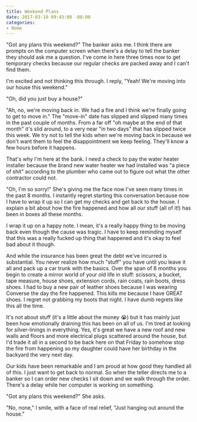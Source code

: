 ```yaml
---
title: Weekend Plans
date: 2017-03-10 09:43:00 -08:00
categories:
- Home
---
```


"Got any plans this weekend?" The banker asks me. I think there are prompts on the computer screen when there's a delay to tell the banker they should ask me a question. I've come in here three times now to get temporary checks because our regular checks are packed away and I can't find them.

I'm excited and not thinking this through. I reply, "Yeah! We're moving into our house this weekend."

"Oh, did you just buy a house?"

"Ah, no, we're moving back in. We had a fire and I think we're finally going to get to move in." The "move-in" date has slipped and slipped many times in the past couple of months. From a far off "oh maybe at the end of that month" it's slid around, to a very near "in two days" that has slipped twice this week. We try not to tell the kids when we're moving back in because we don't want them to feel the disappointment we keep feeling. They'll know a few hours before it happens.

That's why I'm here at the bank. I need a check to pay the water heater installer because the brand new water heater we had installed was "a piece of shit" according to the plumber who came out to figure out what the other contractor could not.

"Oh, I'm so sorry!" She's giving me the face now I've seen many times in the past 8 months. I instantly regret starting this conversation because now I have to wrap it up so I can get my checks and get back to the house. I explain a bit about how the fire happened and how all our stuff (all of it!) has been in boxes all these months.

I wrap it up on a happy note. I mean, it's a really happy thing to be moving back even though the cause was tragic. I have to keep reminding myself that this was a really fucked up thing that happened and it's okay to feel bad about it though.

And while the insurance has been great the debt we've incurred is substantial.  You never realize how much "stuff" you have until you leave it all and pack up a car trunk with the basics. Over the span of 8 months you begin to create a mirror world of your old life in stuff: scissors, a bucket, tape measure, house shoes, extension cords, rain coats, rain boots, dress shoes. I had to buy a new pair of leather shoes because I was wearing Converse the day the fire happened. This kills me because I have GREAT shoes. I regret not grabbing my boots that night. I have dumb regrets like this all the time.

It's not about stuff (it's a little about the money :sob:) but it has mainly just been how emotionally draining this has been on all of us. I'm tired at looking for silver-linings in everything. Yes, it's great we have a new roof and new walls and floors and more electrical plugs scattered around the house, but I'd trade it all in a second to be back here on that Friday to somehow stop the fire from happening so my daughter could have her birthday in the backyard the very next day.

Our kids have been remarkable and I am proud at how good they handled all of this. I just want to get back to normal. So when the teller directs me to a banker so I can order new checks I sit down and we walk through the order. There's a delay while her computer is working on something.

"Got any plans this weekend?" She asks.

"No, none," I smile, with a face of real relief, "Just hanging out around the house."